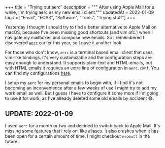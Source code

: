 +++
title = "Trying out aerc"
description = """
After using Apple Mail for a while, I'm trying aerc as my new email client."""
updatedAt = 2022-01-09
tags = ["Email", "FOSS", "Software", "Tools", "Trying stuff"] 
+++

Yesterday I thought I should try to find a better alternative to Apple Mail on
macOS, because I've been missing good shortcuts (and vim ofc.) when I navigate
my mailboxes and compose new emails. So I remembered I discovered [`aerc`][aerc]
earlier this year, so I gave it another look.

For those who don't know, `aerc` is a terminal based email client that uses
vim-like bindings. It's very customizable and the configuration steps are easy
enough to understand. It supports plain-text and HTML-emails, but with HTML
emails it requires an extra line of configuration in `aerc.conf`. You can find
my configurations [here][aerc-conf].

I setup my `aerc` for my personal emails to begin with, if I find it's not
becoming an inconvenience after a few weeks of use I might try to add my work
email as well. But I guess I have to configure it some more if I'm going to use
it for work, as I've already deleted some old emails by accident 😅.

## UPDATE: 2022-01-09

I used `aerc` for a month or two and decided to switch back to Apple Mail. It's
missing some features that I rely on, like aliases. It also crashes when it has
been open for a certain amount of time. I might checkout `neomutt` in the
future.

[aerc]: https://aerc-mail.org/
[aerc-conf]: https://git.sr.ht/~timharek/dotfiles/tree/main/item/.config/aerc
